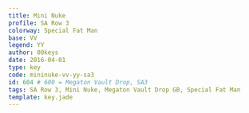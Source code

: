 ```yaml
---
title: Mini Nuke
profile: SA Row 3
colorway: Special Fat Man
base: VV
legend: YY
author: 00keys
date: 2016-04-01
type: key
code: mininuke-vv-yy-sa3
id: 604 # 600 = Megaton Vault Drop, SA3
tags: SA Row 3, Mini Nuke, Megaton Vault Drop GB, Special Fat Man
template: key.jade  
---
```


<span class="more"> 

